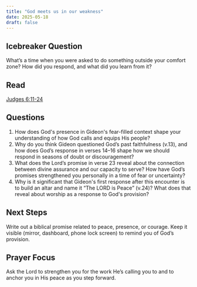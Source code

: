 ```yaml
---
title: "God meets us in our weakness"
date: 2025-05-18
draft: false
---
```


## Icebreaker Question
What’s a time when you were asked to do something outside your comfort
zone? How did you respond, and what did you learn from it?

## Read
[Judges 6:11-24](https://www.bible.com/bible/59/JDG.6.ESV)

## Questions
1. How does God's presence in Gideon's fear-filled context shape your
understanding of how God calls and equips His people?
2. Why do you think Gideon questioned God’s past faithfulness (v.13), and how
does God’s response in verses 14–16 shape how we should respond in seasons
of doubt or discouragement?
3. What does the Lord’s promise in verse 23 reveal about the connection
between divine assurance and our capacity to serve? How have God’s
promises strengthened you personally in a time of fear or uncertainty?
4. Why is it significant that Gideon's first response after this encounter is to
build an altar and name it “The LORD is Peace” (v.24)? What does that reveal
about worship as a response to God's provision?

## Next Steps
Write out a biblical promise related to
peace, presence, or courage. Keep it
visible (mirror, dashboard, phone lock screen) to remind you of God’s
provision. 

## Prayer Focus
Ask the Lord to strengthen you for the
work He’s calling you to and to anchor
you in His peace as you step forward.